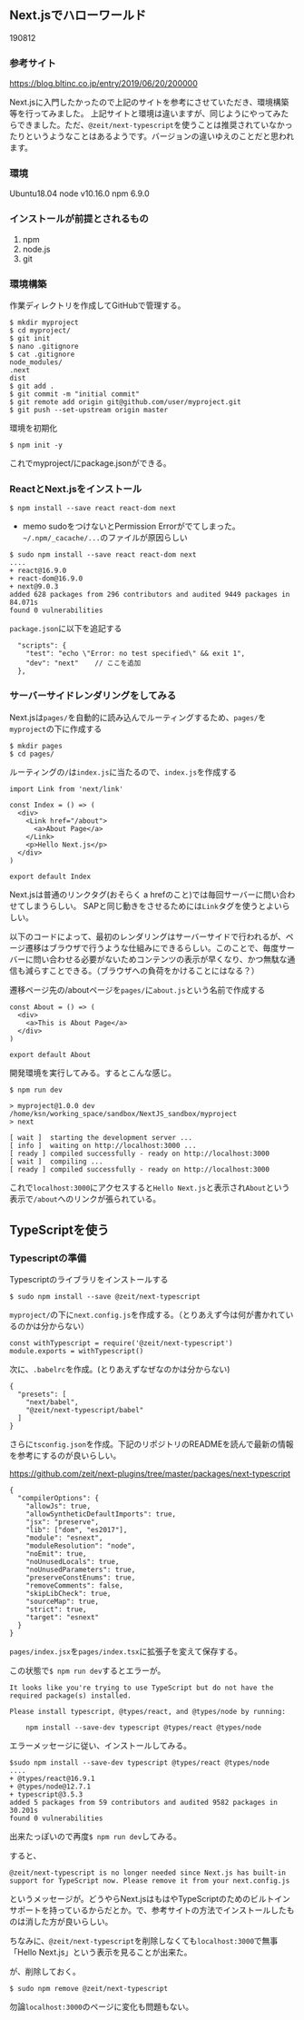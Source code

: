 ## Next.jsでハローワールド

190812

### 参考サイト

https://blog.bltinc.co.jp/entry/2019/06/20/200000


Next.jsに入門したかったので上記のサイトを参考にさせていただき、環境構築等を行ってみました。
上記サイトと環境は違いますが、同じようにやってみたらできました。ただ、`@zeit/next-typescript`を使うことは推奨されていなかったりというようなことはあるようです。バージョンの違いゆえのことだと思われます。


### 環境

Ubuntu18.04
node v10.16.0
npm 6.9.0

### インストールが前提とされるもの

1. npm
1. node.js
1. git


### 環境構築

作業ディレクトリを作成してGitHubで管理する。

```
$ mkdir myproject
$ cd myproject/
$ git init
$ nano .gitignore
$ cat .gitignore
node_modules/
.next
dist
$ git add .
$ git commit -m "initial commit"
$ git remote add origin git@github.com/user/myproject.git
$ git push --set-upstream origin master
```

環境を初期化
```
$ npm init -y
```

これでmyproject/にpackage.jsonができる。

### ReactとNext.jsをインストール
```
$ npm install --save react react-dom next
```

- memo
sudoをつけないとPermission Errorがでてしまった。`~/.npm/_cacache/...`のファイルが原因らしい

```
$ sudo npm install --save react react-dom next
....
+ react@16.9.0
+ react-dom@16.9.0
+ next@9.0.3
added 628 packages from 296 contributors and audited 9449 packages in 84.071s
found 0 vulnerabilities
```

`package.json`に以下を追記する

```
  "scripts": {
    "test": "echo \"Error: no test specified\" && exit 1",
    "dev": "next"    // ここを追加
  },
```


### サーバーサイドレンダリングをしてみる

Next.jsは`pages/`を自動的に読み込んでルーティングするため、`pages/`を`myproject`の下に作成する

```
$ mkdir pages
$ cd pages/
```

ルーティングの`/`は`index.js`に当たるので、`index.js`を作成する

```
import Link from 'next/link'

const Index = () => (
  <div>
    <Link href="/about">
      <a>About Page</a>
    </Link>
    <p>Hello Next.js</p>
  </div>
)

export default Index
```

Next.jsは普通のリンクタグ(おそらく a hrefのこと)では毎回サーバーに問い合わせてしまうらしい。
SAPと同じ動きをさせるためには`Link`タグを使うとよいらしい。

以下のコードによって、最初のレンダリングはサーバーサイドで行われるが、ページ遷移はブラウザで行うような仕組みにできるらしい。このことで、毎度サーバーに問い合わせる必要がないためコンテンツの表示が早くなり、かつ無駄な通信も減らすことできる。（ブラウザへの負荷をかけることにはなる？）

遷移ページ先の/aboutページを`pages/`に`about.js`という名前で作成する

```
const About = () => (
  <div>
    <a>This is About Page</a>
  </div>
)

export default About
```

開発環境を実行してみる。するとこんな感じ。
```
$ npm run dev

> myproject@1.0.0 dev /home/ksn/working_space/sandbox/NextJS_sandbox/myproject
> next

[ wait ]  starting the development server ...
[ info ]  waiting on http://localhost:3000 ...
[ ready ] compiled successfully - ready on http://localhost:3000
[ wait ]  compiling ...
[ ready ] compiled successfully - ready on http://localhost:3000
```

これで`localhost:3000`にアクセスすると`Hello Next.js`と表示され`About`という表示で`/about`へのリンクが張られている。

## TypeScriptを使う

### Typescriptの準備

Typescriptのライブラリをインストールする

```
$ sudo npm install --save @zeit/next-typescript
```

`myproject/`の下に`next.config.js`を作成する。（とりあえず今は何が書かれているのかは分からない）


```
const withTypescript = require('@zeit/next-typescript')
module.exports = withTypescript()

```

次に、`.babelrc`を作成。(とりあえずなぜなのかは分からない)

```
{
  "presets": [
    "next/babel",
    "@zeit/next-typescript/babel"
  ]
}

```

さらに`tsconfig.json`を作成。下記のリポジトリのREADMEを読んで最新の情報を参考にするのが良いらしい。

https://github.com/zeit/next-plugins/tree/master/packages/next-typescript

```
{
  "compilerOptions": {
    "allowJs": true,
    "allowSyntheticDefaultImports": true,
    "jsx": "preserve",
    "lib": ["dom", "es2017"],
    "module": "esnext",
    "moduleResolution": "node",
    "noEmit": true,
    "noUnusedLocals": true,
    "noUnusedParameters": true,
    "preserveConstEnums": true,
    "removeComments": false,
    "skipLibCheck": true,
    "sourceMap": true,
    "strict": true,
    "target": "esnext"
  }
}

```

`pages/index.jsx`を`pages/index.tsx`に拡張子を変えて保存する。


この状態で`$ npm run dev`するとエラーが。
```
It looks like you're trying to use TypeScript but do not have the required package(s) installed.

Please install typescript, @types/react, and @types/node by running:

	npm install --save-dev typescript @types/react @types/node
```

エラーメッセージに従い、インストールしてみる。
```
$sudo npm install --save-dev typescript @types/react @types/node
....
+ @types/react@16.9.1
+ @types/node@12.7.1
+ typescript@3.5.3
added 5 packages from 59 contributors and audited 9582 packages in 30.201s
found 0 vulnerabilities
```

出来たっぽいので再度`$ npm run dev`してみる。

すると、

```
@zeit/next-typescript is no longer needed since Next.js has built-in support for TypeScript now. Please remove it from your next.config.js
```
というメッセージが。どうやらNext.jsはもはやTypeScriptのためのビルトインサポートを持っているからだとか。で、参考サイトの方法でインストールしたものは消した方が良いらしい。


ちなみに、`@zeit/next-typescript`を削除しなくても`localhost:3000`で無事「Hello Next.js」という表示を見ることが出来た。

が、削除しておく。

```
$ sudo npm remove @zeit/next-typescript
```

勿論`localhost:3000`のページに変化も問題もない。


